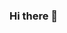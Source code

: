 ### Hi there 👋

<!--
**Djzugar34/Djzugar34** is a ✨ _special_ ✨ repository because its `README.md` (this file) appears on your GitHub profile.

Here are some ideas to get you 
I am currently working at IBM as a materialistic technical helper.
- 🌱 I am currently learning digital marketing
- 👯 I seek to collaborate in contributing ideas
- 🤔 I'm looking for help with this topic basically I'm new
- 💬 Ask me about music, sap, excel
- 📫 How to contact me:
- 😄 Pronouns: Djzugar
- ⚡ Fun fact: I like to learn new topics besides producing music
